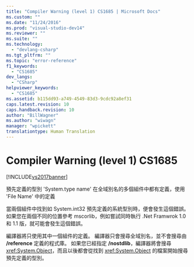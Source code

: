 ```yaml
---
title: "Compiler Warning (level 1) CS1685 | Microsoft Docs"
ms.custom: ""
ms.date: "11/24/2016"
ms.prod: "visual-studio-dev14"
ms.reviewer: ""
ms.suite: ""
ms.technology: 
  - "devlang-csharp"
ms.tgt_pltfrm: ""
ms.topic: "error-reference"
f1_keywords: 
  - "CS1685"
dev_langs: 
  - "CSharp"
helpviewer_keywords: 
  - "CS1685"
ms.assetid: b115dd93-a749-4549-83d3-9cdc92a8ef31
caps.latest.revision: 10
caps.handback.revision: 10
author: "BillWagner"
ms.author: "wiwagn"
manager: "wpickett"
translationtype: Human Translation
---
```

# Compiler Warning (level 1) CS1685
[!INCLUDE[vs2017banner](../../../csharp/includes/vs2017banner.md)]

預先定義的型別 'System.type name' 在全域別名的多個組件中都有定義，使用 'File Name' 中的定義  
  
 當兩個組件中找到如 System.int32 預先定義的系統型別時，便會發生這個錯誤。  如果您在兩個不同的位置參考 mscorlib，例如嘗試同時執行 .Net Framwrok 1.0 和 1.1 版，就可能會發生這個錯誤。  
  
 編譯器將只使用其中一個組件的定義。  編譯器只會搜尋全域別名，並不會搜尋由 **\/reference** 定義的程式庫。  如果您已經指定 **\/nostdlib**，編譯器將會搜尋 <xref:System.Object>，而且以後都會從找到 <xref:System.Object> 的檔案開始搜尋預先定義的型別。